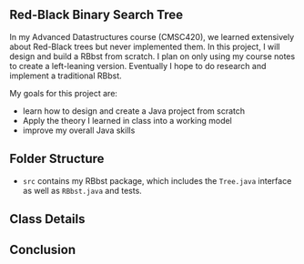 ## Red-Black Binary Search Tree

In my Advanced Datastructures course (CMSC420), we learned extensively about Red-Black trees but never implemented them. In this project, I will design and build a RBbst from scratch. I plan on only using my course notes to create a left-leaning version. Eventually I hope to do research and implement a traditional RBbst. 

My goals for this project are: 
- learn how to design and create a Java project from scratch
- Apply the theory I learned in class into a working model
- improve my overall Java skills

## Folder Structure

- `src` contains my RBbst package, which includes the `Tree.java` interface as well as `RBbst.java` and tests.


## Class Details


## Conclusion


